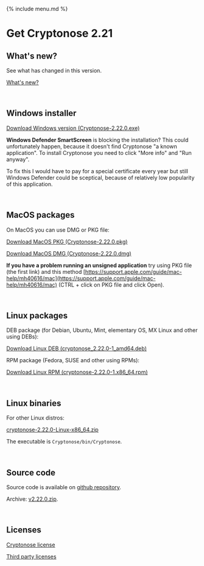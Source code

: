 {% include menu.md %}

# Get Cryptonose 2.21

## What's new?

See what has changed in this version.

<a class="changelog-button" href="https://github.com/dawidm/cryptonose2/releases/tag/v2.22.0">What's new?</a>

&nbsp;

## Windows installer

<a class="download-button" href="https://github.com/dawidm/cryptonose2/releases/download/v2.22.0/Cryptonose-2.22.0.exe">Download Windows version (Cryptonose-2.22.0.exe)</a>

**Windows Defender SmartScreen** is blocking the installation? This could unfortunately happen, because it doesn't find Cryptonose "a known application". To install Cryptonose you need to click "More info" and "Run anyway".

To fix this I would have to pay for a special certificate every year but still Windows Defender could be sceptical, because of relatively low popularity of this application.

&nbsp;

## MacOS packages

On MacOS you can use DMG or PKG file:

<a class="download-button" style="padding-bottom: 1em" href="https://github.com/dawidm/cryptonose2/releases/download/v2.22.0/Cryptonose-2.22.0.pkg">Download MacOS PKG (Cryptonose-2.22.0.pkg)</a>

<a class="download-button" style="padding-bottom: 1em" href="https://github.com/dawidm/cryptonose2/releases/download/v2.22.0/Cryptonose-2.22.0.dmg">Download MacOS DMG (Cryptonose-2.22.0.dmg)</a>

**If you have a problem running an unsigned application** try using PKG file (the first link) and this method [https://support.apple.com/guide/mac-help/mh40616/mac](https://support.apple.com/guide/mac-help/mh40616/mac) (CTRL + click on PKG file and click Open).

&nbsp;

## Linux packages

DEB package (for Debian, Ubuntu, Mint, elementary OS, MX Linux and other using DEBs):

<a class="download-button" href="https://github.com/dawidm/cryptonose2/releases/download/v2.22.0/cryptonose_2.22.0-1_amd64.deb">Download Linux DEB (cryptonose_2.22.0-1_amd64.deb)</a>

RPM package (Fedora, SUSE and other using RPMs):

<a class="download-button" href="https://github.com/dawidm/cryptonose2/releases/download/v2.22.0/cryptonose-2.22.0-1.x86_64.rpm">Download Linux RPM (cryptonose-2.22.0-1.x86_64.rpm)</a>

&nbsp;

## Linux binaries
For other Linux distros:

[cryptonose-2.22.0-Linux-x86_64.zip](https://github.com/dawidm/cryptonose2/releases/download/v2.22.0/cryptonose-2.22.0-Linux-x86_64.zip)

The executable is `Cryptonose/bin/Cryptonose`.

&nbsp;

## Source code
Source code is available on [github repository](https://github.com/dawidm/cryptonose2/releases/tag/v2.22.0).

Archive: [v2.22.0.zip](https://github.com/dawidm/cryptonose2/archive/v2.22.0.zip).

&nbsp;

## Licenses
[Cryptonose license](https://github.com/dawidm/cryptonose2/releases/download/v2.22.0/LICENSE.txt)

[Third party licenses](https://github.com/dawidm/cryptonose2/releases/download/v2.22.0/LICENSE-3RD-PARTY.txt)
